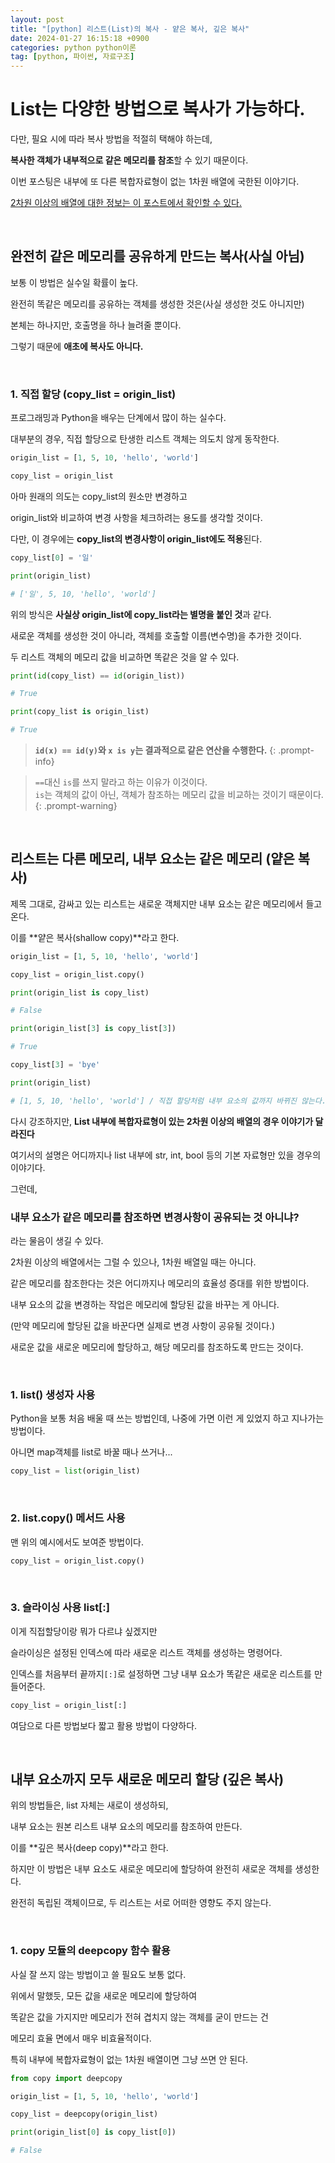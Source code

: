 ```yaml
---
layout: post
title: "[python] 리스트(List)의 복사 - 얕은 복사, 깊은 복사"
date: 2024-01-27 16:15:18 +0900
categories: python python이론
tag: [python, 파이썬, 자료구조]
---
```


# List는 다양한 방법으로 복사가 가능하다.

다만, 필요 시에 따라 복사 방법을 적절히 택해야 하는데,

**복사한 객체가 내부적으로 같은 메모리를 참조**할 수 있기 때문이다.

이번 포스팅은 내부에 또 다른 복합자료형이 없는 1차원 배열에 국한된 이야기다.

[2차원 이상의 배열에 대한 정보는 이 포스트에서 확인할 수 있다.](https://inmonim.github.io/posts/python_2차원_이상의_리스트_복사)

<br>

## 완전히 같은 메모리를 공유하게 만드는 복사(사실 아님)

보통 이 방법은 실수일 확률이 높다.

완전히 똑같은 메모리를 공유하는 객체를 생성한 것은(사실 생성한 것도 아니지만)

본체는 하나지만, 호출명을 하나 늘려줄 뿐이다.

그렇기 때문에 **애초에 복사도 아니다.**

<br>

### 1. 직접 할당 (copy_list = origin_list)

프로그래밍과 Python을 배우는 단계에서 많이 하는 실수다.

대부분의 경우, 직접 할당으로 탄생한 리스트 객체는 의도치 않게 동작한다.

```python
origin_list = [1, 5, 10, 'hello', 'world']

copy_list = origin_list
```

아마 원래의 의도는 copy_list의 원소만 변경하고

origin_list와 비교하여 변경 사항을 체크하려는 용도를 생각할 것이다.

다만, 이 경우에는 **copy_list의 변경사항이 origin_list에도 적용**된다.

```python
copy_list[0] = '일'

print(origin_list)

# ['일', 5, 10, 'hello', 'world']
```

위의 방식은 **사실상 origin_list에 copy_list라는 별명을 붙인 것**과 같다.

새로운 객체를 생성한 것이 아니라, 객체를 호출할 이름(변수명)을 추가한 것이다.

두 리스트 객체의 메모리 값을 비교하면 똑같은 것을 알 수 있다.

```python
print(id(copy_list) == id(origin_list))

# True

print(copy_list is origin_list)

# True
```

>**`id(x) == id(y)`와 `x is y`는 결과적으로 같은 연산을 수행한다.**
{: .prompt-info}

>`==`대신 `is`를 쓰지 말라고 하는 이유가 이것이다.<br>`is`는 객체의 값이 아닌, 객체가 참조하는 메모리 값을 비교하는 것이기 때문이다.
{: .prompt-warning}

<br>

## 리스트는 다른 메모리, 내부 요소는 같은 메모리 (얕은 복사)

제목 그대로, 감싸고 있는 리스트는 새로운 객체지만 내부 요소는 같은 메모리에서 들고 온다.

이를 **얕은 복사(shallow copy)**라고 한다.

```python
origin_list = [1, 5, 10, 'hello', 'world']

copy_list = origin_list.copy()

print(origin_list is copy_list)

# False

print(origin_list[3] is copy_list[3])

# True

copy_list[3] = 'bye'

print(origin_list)

# [1, 5, 10, 'hello', 'world'] / 직접 할당처럼 내부 요소의 값까지 바뀌진 않는다.
```

다시 강조하지만, **List 내부에 복합자료형이 있는 2차원 이상의 배열의 경우 이야기가 달라진다**

여기서의 설명은 어디까지나 list 내부에 str, int, bool 등의 기본 자료형만 있을 경우의 이야기다.

그런데,

### 내부 요소가 같은 메모리를 참조하면 변경사항이 공유되는 것 아니냐?

라는 물음이 생길 수 있다.

2차원 이상의 배열에서는 그럴 수 있으나, 1차원 배열일 때는 아니다.

같은 메모리를 참조한다는 것은 어디까지나 메모리의 효율성 증대를 위한 방법이다.

내부 요소의 값을 변경하는 작업은 메모리에 할당된 값을 바꾸는 게 아니다.

(만약 메모리에 할당된 값을 바꾼다면 실제로 변경 사항이 공유될 것이다.)

새로운 값을 새로운 메모리에 할당하고, 해당 메모리를 참조하도록 만드는 것이다.

<br>

### 1. list() 생성자 사용

Python을 보통 처음 배울 때 쓰는 방법인데, 나중에 가면 이런 게 있었지 하고 지나가는 방법이다.

아니면 map객체를 list로 바꿀 때나 쓰거나...

```python
copy_list = list(origin_list)
```

<br>

### 2. list.copy() 메서드 사용

맨 위의 예시에서도 보여준 방법이다.

```python
copy_list = origin_list.copy()
```

<br>

### 3. 슬라이싱 사용 list[:]

이게 직접할당이랑 뭐가 다르냐 싶겠지만

슬라이싱은 설정된 인덱스에 따라 새로운 리스트 객체를 생성하는 명령어다.

인덱스를 처음부터 끝까지`[:]`로 설정하면 그냥 내부 요소가 똑같은 새로운 리스트를 만들어준다.

```python
copy_list = origin_list[:]
```

여담으로 다른 방법보다 짧고 활용 방법이 다양하다.

<br>

## 내부 요소까지 모두 새로운 메모리 할당 (깊은 복사)

위의 방법들은, list 자체는 새로이 생성하되,

내부 요소는 원본 리스트 내부 요소의 메모리를 참조하여 만든다.

이를 **깊은 복사(deep copy)**라고 한다.

하지만 이 방법은 내부 요소도 새로운 메모리에 할당하여 완전히 새로운 객체를 생성한다.

완전히 독립된 객체이므로, 두 리스트는 서로 어떠한 영향도 주지 않는다.

<br>

### 1. copy 모듈의 deepcopy 함수 활용

사실 잘 쓰지 않는 방법이고 쓸 필요도 보통 없다.

위에서 말했듯, 모든 값을 새로운 메모리에 할당하여

똑같은 값을 가지지만 메모리가 전혀 겹치지 않는 객체를 굳이 만드는 건

메모리 효율 면에서 매우 비효율적이다.

특히 내부에 복합자료형이 없는 1차원 배열이면 그냥 쓰면 안 된다.

```python
from copy import deepcopy

origin_list = [1, 5, 10, 'hello', 'world']

copy_list = deepcopy(origin_list)

print(origin_list[0] is copy_list[0])

# False
```